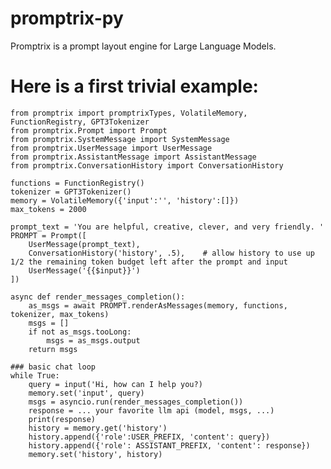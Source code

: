 # promptrix-py
Promptrix is a prompt layout engine for Large Language Models.

# Here is a first trivial example:

    from promptrix import promptrixTypes, VolatileMemory, FunctionRegistry, GPT3Tokenizer
    from promptrix.Prompt import Prompt
    from promptrix.SystemMessage import SystemMessage
    from promptrix.UserMessage import UserMessage
    from promptrix.AssistantMessage import AssistantMessage
    from promptrix.ConversationHistory import ConversationHistory

    functions = FunctionRegistry()
    tokenizer = GPT3Tokenizer()
    memory = VolatileMemory({'input':'', 'history':[]})
    max_tokens = 2000

    prompt_text = 'You are helpful, creative, clever, and very friendly. '
    PROMPT = Prompt([
        UserMessage(prompt_text),
        ConversationHistory('history', .5),    # allow history to use up 1/2 the remaining token budget left after the prompt and input 
        UserMessage('{{$input}}')
    ])

    async def render_messages_completion():
        as_msgs = await PROMPT.renderAsMessages(memory, functions, tokenizer, max_tokens)
        msgs = []
        if not as_msgs.tooLong:
            msgs = as_msgs.output
        return msgs

    ### basic chat loop
    while True:
        query = input('Hi, how can I help you?)
        memory.set('input', query)
        msgs = asyncio.run(render_messages_completion())
        response = ... your favorite llm api (model, msgs, ...)
        print(response)
        history = memory.get('history')
        history.append({'role':USER_PREFIX, 'content': query})
        history.append({'role': ASSISTANT_PREFIX, 'content': response})
        memory.set('history', history)
 

